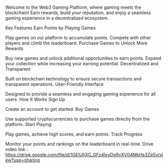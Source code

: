 
Welcome to the Web3 Gaming Platform, where gaming meets the blockchain! Earn rewards, build your reputation, and enjoy a seamless gaming experience in a decentralized ecosystem.

Key Features
Earn Points by Playing Games

Play games on our platform to accumulate points.
Compete with other players and climb the leaderboard.
Purchase Games to Unlock More Rewards

Buy new games and unlock additional opportunities to earn points.
Expand your collection while increasing your earning potential.
Decentralized and Transparent

Built on blockchain technology to ensure secure transactions and transparent operations.
User-Friendly Interface

Designed to provide a seamless and engaging gaming experience for all users.
How It Works
Sign Up

Create an account to get started.
Buy Games

Use supported cryptocurrencies to purchase games directly from the platform.
Start Playing

Play games, achieve high scores, and earn points.
Track Progress

Monitor your points and rankings on the leaderboard in real-time.
Drive video link : 
https://drive.google.com/file/d/1GElUhXC_GFz4lxyDg9vXV04MkHs3ZeSv/view?usp=sharing
